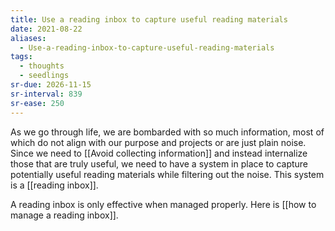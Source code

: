 ```yaml
---
title: Use a reading inbox to capture useful reading materials
date: 2021-08-22
aliases:
  - Use-a-reading-inbox-to-capture-useful-reading-materials
tags:
  - thoughts
  - seedlings
sr-due: 2026-11-15
sr-interval: 839
sr-ease: 250
---
```

As we go through life, we are bombarded with so much information, most of which do not align with our purpose and projects or are just plain noise. Since we need to [[Avoid collecting information]] and instead internalize those that are truly useful, we need to have a system in place to capture potentially useful reading materials while filtering out the noise. This system is a [[reading inbox]].

A reading inbox is only effective when managed properly. Here is [[how to manage a reading inbox]].